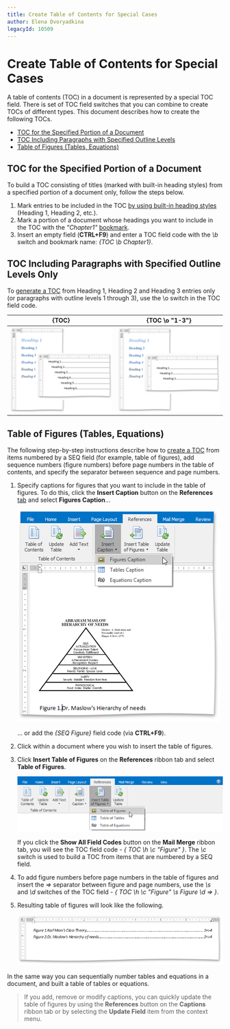 ```yaml
---
title: Create Table of Contents for Special Cases
author: Elena Dvoryadkina
legacyId: 10509
---
```

# Create Table of Contents for Special Cases
A table of contents (TOC) in a document is represented by a special TOC field. There is set of TOC field switches that you can combine to create TOCs of different types. This document describes how to create the following TOCs.
* [TOC for the Specified Portion of a Document](#tocspecifiedchapter)
* [TOC Including Paragraphs with Specified Outline Levels](#tocfromspecifiedoutlinelevels)
* [Table of Figures (Tables, Equations)](#tableoffigures)

## <a name="tocspecifiedchapter"/>TOC for the Specified Portion of a Document
To build a TOC consisting of titles (marked with built-in heading styles) from a specified portion of a document only, follow the steps below.
1. Mark entries to be included in the TOC [by using built-in heading styles](create-a-table-of-contents.md) (Heading 1, Heading 2, etc.).
2. Mark a portion of a document whose headings you want to include in the TOC with the _"Chapter1"_ [bookmark](../miscellaneous/insert-a-bookmark.md).
3. Insert an empty field (**CTRL+F9**) and enter a TOC field code with the _\b_ switch and bookmark name: _{TOC \b Chapter1}_.

## <a name="tocfromspecifiedoutlinelevels"/>TOC Including Paragraphs with Specified Outline Levels Only
To [generate a TOC](create-a-table-of-contents.md) from Heading 1, Heading 2 and Heading 3 entries only (or paragraphs with outline levels 1 through 3), use the \o switch in the TOC field code.

| {TOC} | {TOC \o "1-3"} |
|---|---|
| ![RTETocFieldDefault](../../../images/img121450.png) | ![RTETOCOSwitch](../../../images/img121451.png) |

## <a name="tableoffigures"/>Table of Figures (Tables, Equations)
The following step-by-step instructions describe how to [create a TOC](create-a-table-of-contents.md) from items numbered by a SEQ field (for example, table of figures), add sequence numbers (figure numbers) before page numbers in the table of contents, and specify the separator between sequence and page numbers.
1. Specify captions for figures that you want to include in the table of figures. To do this, click the **Insert Caption** button on the **References** [tab](../text-editor-ui/ribbon-interface.md) and select **Figures Caption**...
	
	![RTETOCInsertFigure](../../../images/img121456.png)
	
	... or add the _{SEQ Figure}_ field code (via **CTRL+F9**).
2. Click within a document where you wish to insert the table of figures.
3. Click **Insert Table of Figures** on the **References** ribbon tab and select **Table of Figures**.
	
	![RTETOCInsertTableOfFigures](../../../images/img121453.png)
	
	If you click the **Show All Field Codes** button on the **Mail Merge** ribbon tab, you will see the TOC field code - _{ TOC \h \c "Figure" }_. The _\c_ switch is used to build a TOC from items that are numbered by a SEQ field.
4. To add figure numbers before page numbers in the table of figures and insert the _=>_ separator between figure and page numbers, use the _\s_ and _\d_ switches of the TOC field - _{ TOC \h \c "Figure" \s Figure \d => }_.
5. Resulting table of figures will look like the following.
	
	![RTETOCFiguresResult](../../../images/img121455.png)

In the same way you can sequentially number tables and equations in a document, and built a table of tables or equations.

> If you add, remove or modify captions, you can quickly update the table of figures by using the **References** button on the **Captions** ribbon tab or by selecting the **Update Field** item from the context menu.